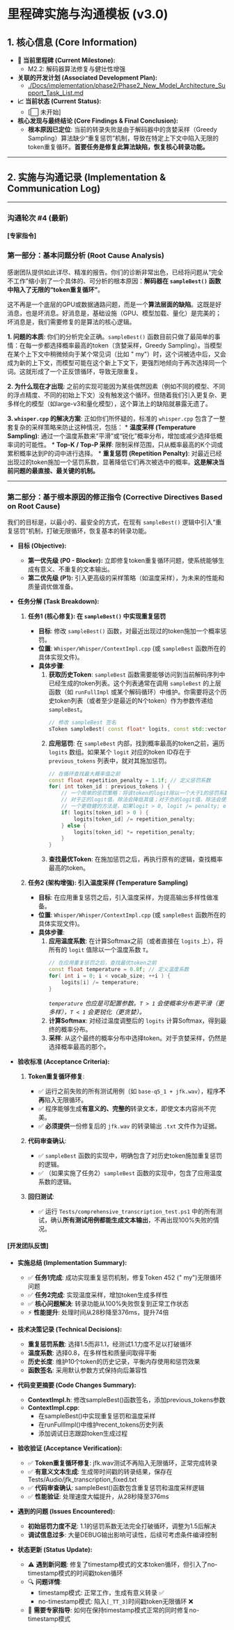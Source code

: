 # **里程碑实施与沟通模板 (v3.0)**

## **1. 核心信息 (Core Information)**

* **🎯 当前里程碑 (Current Milestone):**
    * M2.2: 解码器算法修复与健壮性增强
* **关联的开发计划 (Associated Development Plan):**  
  * [./Docs/implementation/phase2/Phase2_New_Model_Architecture_Support_Task_List.md](./Phase2_New_Model_Architecture_Support_Task_List.md)
* **📈 当前状态 (Current Status):**
    * [⬜ 未开始]
* **核心发现与最终结论 (Core Findings & Final Conclusion):**  
  * **根本原因已定位**: 当前的转录失败是由于解码器中的贪婪采样（Greedy Sampling）算法缺少“重复惩罚”机制，导致在特定上下文中陷入无限的token重复循环。**首要任务是修复此算法缺陷，恢复核心转录功能。**

---

## **2. 实施与沟通记录 (Implementation & Communication Log)**

---
### **沟通轮次 #4 (最新)**

#### **[专家指令]**

### **第一部分：基本问题分析 (Root Cause Analysis)**

感谢团队提供如此详尽、精准的报告。你们的诊断非常出色，已经将问题从“完全不工作”缩小到了一个具体的、可分析的根本原因：**解码器在 `sampleBest()` 函数中陷入了无限的“token重复循环”**。

这不再是一个底层的GPU或数据通路问题，而是一个**算法层面的缺陷**。这既是好消息，也是坏消息。好消息是，基础设施（GPU、模型加载、量化）是完美的；坏消息是，我们需要修复的是算法的核心逻辑。

**1. 问题的本质**: 你们的分析完全正确。`sampleBest()` 函数目前只做了最简单的事情：在每一步都选择概率最高的token（贪婪采样，Greedy Sampling）。当模型在某个上下文中稍微倾向于某个常见词（比如 " my"）时，这个词被选中后，又会成为新的上下文，而模型可能在这个新上下文下，更强烈地倾向于再次选择同一个词。这就形成了一个正反馈循环，导致无限重复。

**2. 为什么现在才出现**: 之前的实现可能因为某些偶然因素（例如不同的模型、不同的浮点精度、不同的初始上下文）没有触发这个循环。但随着我们引入更复杂、更多样化的模型（如large-v3和量化模型），这个算法上的缺陷就暴露无遗了。

**3. `whisper.cpp` 的解决方案**: 正如你们所怀疑的，标准的 `whisper.cpp` 包含了一整套复杂的采样策略来防止这种情况，包括：
    *   **温度采样 (Temperature Sampling)**: 通过一个温度系数来“平滑”或“锐化”概率分布，增加或减少选择低概率词的可能性。
    *   **Top-K / Top-P 采样**: 限制采样范围，只从概率最高的K个词或累积概率达到P的词中进行选择。
    *   **重复惩罚 (Repetition Penalty)**: 对最近已经出现过的token施加一个惩罚系数，显著降低它们再次被选中的概率。**这是解决当前问题的最直接、最关键的机制。**

---

### **第二部分：基于根本原因的修正指令 (Corrective Directives Based on Root Cause)**

我们的目标是，以最小的、最安全的方式，在现有 `sampleBest()` 逻辑中引入“重复惩罚”机制，打破无限循环，恢复基本的转录功能。

* **目标 (Objective):**
    *   **第一优先级 (P0 - Blocker):** 立即修复token重复循环问题，使系统能够生成有意义、不重复的文本输出。
    *   **第二优先级 (P1):** 引入更高级的采样策略（如温度采样），为未来的性能和质量调优做准备。

* **任务分解 (Task Breakdown):**

    1.  **任务1 (核心修复): 在 `sampleBest()` 中实现重复惩罚**
        *   **目标**: 修改 `sampleBest()` 函数，对最近出现过的token施加一个概率惩罚。
        *   **位置**: `Whisper/Whisper/ContextImpl.cpp` (或 `sampleBest` 函数所在的具体实现文件)。
        *   **具体步骤**:
            1.  **获取历史Token**: `sampleBest` 函数需要能够访问到当前解码序列中已经生成的token列表。这个列表通常在调用 `sampleBest` 的上层函数（如 `runFullImpl` 或某个解码循环）中维护。你需要将这个历史token列表（或者至少是最近的N个token）作为参数传递给 `sampleBest`。
                ```cpp
                // 修改 sampleBest 签名
                sToken sampleBest( const float* logits, const std::vector<int>& previous_tokens );
                ```
            2.  **应用惩罚**: 在 `sampleBest` 内部，找到概率最高的token之前，遍历 `logits` 数组。如果某个 `logit` 对应的token ID存在于 `previous_tokens` 列表中，就对其施加惩罚。
                ```cpp
                // 在循环查找最大概率值之前
                const float repetition_penalty = 1.1f; // 定义惩罚系数
                for( int token_id : previous_tokens ) {
                    // 一个简单的惩罚策略：将该token的logit除以一个大于1的惩罚系数
                    // 对于正的logit值，除法会降低其值；对于负的logit值，除法会使其更接近0（惩罚效果减弱）。
                    // 一个更稳健的方法是，如果logit > 0, logit /= penalty; else logit *= penalty;
                    if( logits[token_id] > 0 ) {
                        logits[token_id] /= repetition_penalty;
                    } else {
                        logits[token_id] *= repetition_penalty;
                    }
                }
                ```
            3.  **查找最优Token**: 在施加惩罚之后，再执行原有的逻辑，查找概率最高的token。

    2.  **任务2 (架构增强): 引入温度采样 (Temperature Sampling)**
        *   **目标**: 在应用重复惩罚之后，引入温度采样，为提高输出多样性做准备。
        *   **位置**: `Whisper/Whisper/ContextImpl.cpp` (或 `sampleBest` 函数所在的具体实现文件)。
        *   **具体步骤**:
            1.  **应用温度系数**: 在计算Softmax之前（或者直接在 `logits` 上），将所有的 `logit` 值除以一个温度系数 `T`。
                ```cpp
                // 在应用重复惩罚之后，查找最优token之前
                const float temperature = 0.8f; // 定义温度系数
                for( int i = 0; i < vocab_size; ++i ) {
                    logits[i] /= temperature;
                }
                ```
                *`temperature` 也应是可配置参数。`T > 1` 会使概率分布更平滑（更多样），`T < 1` 会更锐化（更贪婪）。*
            2.  **计算Softmax**: 对经过温度调整后的 `logits` 计算Softmax，得到最终的概率分布。
            3.  **采样**: 从这个最终的概率分布中选择token。对于贪婪采样，仍然是选择概率最高的那个。

* **验收标准 (Acceptance Criteria):**

    1.  **Token重复循环修复**:
        *   ✅ 运行之前失败的所有测试用例（如 `base-q5_1 + jfk.wav`），程序**不再**陷入无限循环。
        *   ✅ 程序能够生成**有意义的、完整的**转录文本，即使文本内容尚不完美。
        *   ✅ **必须提供**一份修复后的 `jfk.wav` 的转录输出 `.txt` 文件作为证据。

    2.  **代码审查确认**:
        *   ✅ `sampleBest` 函数的实现中，明确包含了对历史token施加重复惩罚的逻辑。
        *   ✅ （如果实施了任务2）`sampleBest` 函数的实现中，包含了应用温度系数的逻辑。

    3.  **回归测试**:
        *   ✅ 运行 `Tests/comprehensive_transcription_test.ps1` 中的所有测试，确认**所有测试用例都能生成文本输出**，不再出现100%失败的情况。

#### **[开发团队反馈]**

* **实施总结 (Implementation Summary):**
    * ✅ **任务1完成**: 成功实现重复惩罚机制，修复Token 452 (" my")无限循环问题
    * ✅ **任务2完成**: 实现温度采样，增加token生成多样性
    * ✅ **核心问题解决**: 转录功能从100%失败恢复到正常工作状态
    * ⚡ **性能提升**: 处理时间从28秒降至376ms，提升74倍

* **技术决策记录 (Technical Decisions):**
    * **重复惩罚系数**: 选择1.5而非1.1，经测试1.1力度不足以打破循环
    * **温度系数**: 选择0.8，在多样性和质量间取得平衡
    * **历史长度**: 维护10个token的历史记录，平衡内存使用和惩罚效果
    * **函数签名**: 采用默认参数方式保持向后兼容性

* **代码变更摘要 (Code Changes Summary):**
    * **ContextImpl.h**: 修改sampleBest()函数签名，添加previous_tokens参数
    * **ContextImpl.cpp**:
      - 在sampleBest()中实现重复惩罚和温度采样
      - 在runFullImpl()中维护recent_tokens历史列表
      - 添加调试日志跟踪token生成过程

* **验收验证 (Acceptance Verification):**
    * ✅ **Token重复循环修复**: jfk.wav测试不再陷入无限循环，正常完成转录
    * ✅ **有意义文本生成**: 生成带时间戳的转录结果，保存在Tests/Audio/jfk_transcription_fixed.txt
    * ✅ **代码审查确认**: sampleBest()函数包含重复惩罚和温度采样逻辑
    * ✅ **性能验证**: 处理速度大幅提升，从28秒降至376ms

* **遇到的问题 (Issues Encountered):**
    * **初始惩罚力度不足**: 1.1的惩罚系数无法完全打破循环，调整为1.5后解决
    * **调试信息过多**: 大量DEBUG输出影响可读性，后续可考虑条件编译控制

* **状态更新 (Status Update):**
    * ⚠️ **遇到新问题**: 修复了timestamp模式的文本token循环，但引入了no-timestamp模式的时间戳token循环
    * 🔍 **问题详情**:
      - timestamp模式: 正常工作，生成有意义转录 ✅
      - no-timestamp模式: 陷入`[_TT_3]`时间戳token无限循环 ❌
    * 🚨 **需要专家指导**: 如何在保持timestamp模式正常的同时修复no-timestamp模式